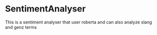 # SentimentAnalyser
This is a sentiment analyser that user roberta and can also analyze slang and genz terms
